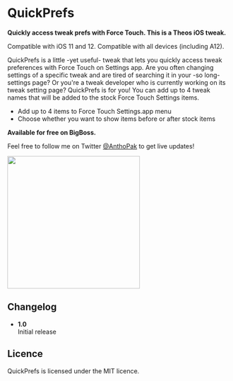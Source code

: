# QuickPrefs

**Quickly access tweak prefs with Force Touch. This is a Theos iOS tweak.**

Compatible with iOS 11 and 12. Compatible with all devices (including A12).

QuickPrefs is a little -yet useful- tweak that lets you quickly access tweak preferences with Force Touch on Settings app. Are you often changing settings of a specific tweak and are tired of searching it in your -so long- settings page? Or you're a tweak developer who is currently working on its tweak setting page? QuickPrefs is for you! You can add up to 4 tweak names that will be added to the stock Force Touch Settings items.

- Add up to 4 items to Force Touch Settings.app menu
- Choose whether you want to show items before or after stock items

**Available for free on BigBoss.**

Feel free to follow me on Twitter <a href="">@AnthoPak</a> to get live updates!

<img src="https://i.imgur.com/fgGn4jx.png" width="300">


## Changelog

- **1.0**  
Initial release


## Licence
QuickPrefs is licensed under the MIT licence.
